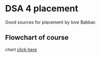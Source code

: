 # DSA 4 placement

Good sources for placement by love Babbar.

## Flowchart of course

chart [click here](https://whimsical.com/dsa-4-placement-by-love-babbar-C7JX2fJ8hprv9ivEHkArjD)
